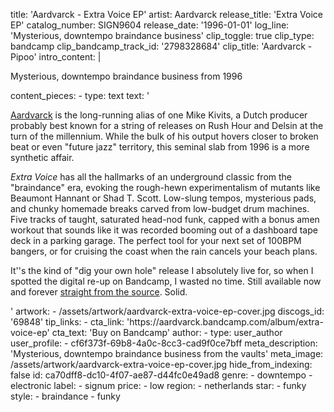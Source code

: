 title: 'Aardvarck - Extra Voice EP'
artist: Aardvarck
release_title: 'Extra Voice EP'
catalog_number: SIGN9604
release_date: '1996-01-01'
log_line: 'Mysterious, downtempo braindance business'
clip_toggle: true
clip_type: bandcamp
clip_bandcamp_track_id: '2798328684'
clip_title: 'Aardvarck - Pipoo'
intro_content: |
  <p>Mysterious, downtempo braindance business from 1996
  </p>
content_pieces:
  -
    type: text
    text: '<p><a href="https://www.discogs.com/artist/84882-Aardvarck" target="_blank">Aardvarck</a> is the long-running alias of one Mike Kivits, a Dutch producer probably best known for a string of releases on Rush Hour and Delsin at the turn of the millennium. While the bulk of his output hovers closer to broken beat or even "future jazz" territory, this seminal slab from 1996 is a more synthetic affair.&nbsp;</p><p><i>Extra Voice </i>has all the hallmarks of an underground classic from the "braindance" era, evoking the rough-hewn experimentalism of mutants like Beaumont Hannant or Shad T. Scott. Low-slung tempos, mysterious pads, and chunky homemade breaks carved from low-budget drum machines. Five tracks of taught, saturated head-nod funk, capped with a bonus amen workout that sounds like it was recorded booming out of a dashboard tape deck in a parking garage. The perfect tool for your next set of 100BPM bangers, or for cruising the coast when the rain cancels your beach plans.</p><p>It''s the kind of "dig your own hole" release I absolutely live for, so when I spotted the digital re-up on Bandcamp, I wasted no time. Still available now and forever <a href="https://aardvarck.bandcamp.com/album/extra-voice-ep" target="_blank">straight from the source</a>. Solid.</p>'
artwork:
  - /assets/artwork/aardvarck-extra-voice-ep-cover.jpg
discogs_id: '69848'
tip_links:
  -
    cta_link: 'https://aardvarck.bandcamp.com/album/extra-voice-ep'
    cta_text: 'Buy on Bandcamp'
author:
  -
    type: user_author
    user_profile:
      - cf6f373f-69b8-4a0c-8cc3-cad9f0ce7bff
meta_description: 'Mysterious, downtempo braindance business from the vaults'
meta_image: /assets/artwork/aardvarck-extra-voice-ep-cover.jpg
hide_from_indexing: false
id: ca70dff8-dc10-4f07-ae87-d44fc0e49ad8
genre:
  - downtempo
  - electronic
label:
  - signum
price:
  - low
region:
  - netherlands
star:
  - funky
style:
  - braindance
  - funky
